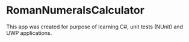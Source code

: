 # RomanNumeralsCalculator
This app was created for purpose of learning C#, unit tests (NUnit) and UWP applications.
